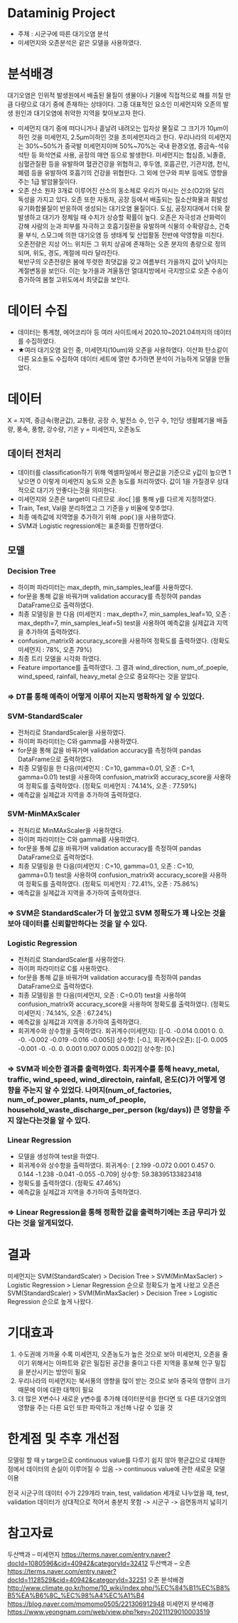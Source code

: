 # Dataminig Project
* 주제 : 시군구에 따른 대기오염 분석
* 미세먼지와 오존분석은 같은 모델을 사용하였다.

# 분석배경 
대기오염은 인위적 발생원에서 배출된 물질이 생물이나 기물에 직접적으로 해를 끼칠 만큼 다량으로 대기 중에 존재하는 상태이다.
그중 대표적인 요소인 미세먼지와 오존의 발생 원인과 대기오염에 취약한 지역을 찾아보고자 한다.
* 미세먼지
대기 중에 떠다니거나 흩날려 내려오는 입자상 물질로 그 크기가 10μm이하인 것을 미세먼지, 2.5μm이하인 것을 초미세먼지라고 한다.
우리나라의 미세먼지는 30%~50%가 중국발 미세먼지이며 50%~70%는 국내 환경오염, 중금속-석유 석탄 등 화석연료 사용, 공장의 매연 등으로 발생한다. 
미세먼지는 협심증, 뇌졸증, 심혈관질환 등을 유발하여 혈관건강을 위협하고, 후두염, 호흡곤란, 기관지염, 천식, 폐렴 등을 유발하여 호흡기의 건강을 위협한다. 그 외에 안구와 피부 등에도 영향을 주는 1급 발암물질이다.
* 오존
산소 원자 3개로 이루어진 산소의 동소체로 우리가 마시는 산소(O2)와 달리 독성을 가지고 있다.
오존 또한 자동차, 공장 등에서 배출되는 질소산화물과 휘발성유기화합물질이 반응하여 생성되는 대기오염 물질이다. 도심, 공장지대에서 더욱 잘 발생하고 대기가 정체일 때 수치가 상승할 확률이 높다.
오존은 자극성과 산화력이 강해 사람의 눈과 피부를 자극하고 호흡기질환을 유발하며 식물의 수확량감소, 건축물 부식, 스모그에 의한 대기오염 등 생태계 및 산업활동 전반에 악영향을 미친다. 
오존전량은 지상 어느 위치든 그 위치 상공에 존재하는 오존 분자의 총량으로 정의되며, 위도, 경도, 계절에 따라 달라진다.  
북반구의 오존전량은 봄에 뚜렷한 최댓값을 갖고 여름부터 가을까지 값이 낮아지는 계절변동을 보인다. 이는 늦가을과 겨울동안 열대지방에서 극지방으로 오존 수송이 증가하여 봄철 고위도에서 최댓값을 보인다.
 
# 데이터 수집
 * 데이터는 통계청, 에어코리아 등 여러 사이트에서 2020.10~2021.04까지의 데이터를 수집하였다.
 * ★여러 대기오염 요인 중, 미세먼지(10um)와 오존을 사용하였다. 이산화 탄소같이 다른 요소들도 수집하여 데이터 세트에 열만 추가하면 분석이 가능하게 모델을 만들었다.

# 데이터
X = 지역, 중금속(평균값), 교통량, 공장 수, 발전소 수, 인구 수, 1인당 생활폐기물 배출량, 풍속, 풍향, 강수량, 기온
y = 미세먼지, 오존농도

## 데이터 전처리
 * 데이터를 classification하기 위해 엑셀파일에서 평균값을 기준으로 y값이 높으면 1 낮으면 0 이렇게 미세먼지 농도와 오존 농도를 처리하였다. 값이 1을 가질경우 상대적으로 대기가 안좋다는것을 의미한다.
 * 미세먼지와 오존은 target이 다르므로 .iloc[ ]를 통해 y를 다르게 지정하였다.
 * Train, Test, Val을 분리하였고 그 기준을 y 비율에 맞추었다.
 * 최종 예측값에 지역명을 추가하기 위해 .pop( )을 사용하였다.
 * SVM과 Logistic regression에는 표준화를 진행하였다.

## 모델
### Decision Tree
* 하이퍼 파라미터는 max_depth, min_samples_leaf를 사용하였다.
* for문을 통해 값을 바꿔가며 validation accuracy를 측정하여 pandas DataFrame으로 출력하였다.
* 최종 모델링을 한 다음 (미세먼지 : max_depth=7, min_samples_leaf=10, 오존 : max_depth=7, min_samples_leaf=5) test을 사용하여 예측값을 실제값과 지역을 추가하여 출력하였다.
* confusion_matrix와 accuracy_score을 사용하여 정확도를 출력하였다. (정확도 미세먼지 : 78%, 오존 79%)
* 최종 트리 모델을 시각화 하였다.
* Feature importance를 출력하였다. 그 결과 wind_direction, num_of_poeple, wind_speed, rainfall, heavy_metal 순으로 중요하다는 것을 알았다.
### => DT를 통해 예측이 어떻게 이루어 지는지 명확하게 알 수 있었다.

### SVM-StandardScaler
* 전처리로 StandardScaler을 사용하였다.
* 하이퍼 파라미터는 C와 gamma를 사용하였다.
* for문을 통해 값을 바꿔가며 validation accuracy를 측정하여 pandas DataFrame으로 출력하였다.
* 최종 모델링을 한 다음(미세먼지 : C=10, gamma=0.01, 오존 : C=1, gamma=0.01) test을 사용하여 confusion_matrix와 accuracy_score을 사용하여 정확도를 출력하였다. (정확도 미세먼지 :  74.14%, 오존 : 77.59%) 
* 예측값을 실제값과 지역을 추가하여 출력하였다.
### SVM-MinMAxScaler
* 전처리로 MinMAxScaler을 사용하였다.
* 하이퍼 파라미터는 C와 gamma를 사용하였다.
* for문을 통해 값을 바꿔가며 validation accuracy를 측정하여 pandas DataFrame으로 출력하였다.
* 최종 모델링을 한 다음(미세먼지 : C=10, gamma=0.1, 오존 : C=10, gamma=0.1) test을 사용하여 confusion_matrix와 accuracy_score을 사용하여 정확도를 출력하였다. (정확도 미세먼지 : 72.41%, 오존 : 75.86%)
* 예측값을 실제값과 지역을 추가하여 출력하였다.
### => SVM은 StandardScaler가 더 높았고 SVM 정확도가 꽤 나오는 것을 보아 데이터를 신뢰할만하다는 것을 알 수 있다.

### Logistic Regression
* 전처리로 StandardScaler를 사용하였다.
* 하이퍼 파라미터로 C를 사용하였다.
* for문을 통해 값을 바꿔가며 validation accuracy를 측정하여 pandas DataFrame으로 출력하였다.
* 최종 모델링을 한 다음(미세먼지, 오존 : C=0.01) test을 사용하여 confusion_matrix와 accuracy_score을 사용하여 정확도를 출력하였다. (정확도 미세먼지 : 74.14%, 오존 : 67.24%)
* 예측값을 실제값과 지역을 추가하여 출력하였다.
* 회귀계수와 상수항을 출력하였다. 회귀계수(미세먼지): [[-0.    -0.014  0.001  0.     0.    -0.    -0.002 -0.019 -0.016 -0.005]]  상수항: [-0.], 회귀계수(오존): [[-0.     0.005 -0.001 -0.    -0.     0.     0.001  0.007  0.005  0.002]]  상수항: [0.]
### => SVM과 비슷한 결과를 출력하였다. 회귀계수를 통해 heavy_metal, traffic, wind_speed, wind_directoin, rainfall, 온도(C)가 어떻게 영향을 주는지 알 수 있었다. 나머지(num_of_factories, num_of_power_plants, num_of_people, household_waste_discharge_per_person (kg/days)) 큰 영향을 주지 않는다는것을 알 수 있다.

### Linear Regression
* 모델을 생성하여 test을 하였다.
* 회귀계수와 상수항을 출력하였다. 회귀계수: [ 2.199 -0.072  0.001  0.457  0.     0.144 -1.238 -0.041 -0.055 -0.709]  상수항: 59.38395133823418
* 정확도를 출력하였다. (정확도 47.46%)
* 예측값을 실제값과 지역을 추가하여 출력하였다.
### => Linear Regression을 통해 정확한 값을 출력하기에는 조금 무리가 있다는 것을 알게되었다.

# 결과
미세먼지는 SVM(StandardScaler) > Decision Tree > SVM(MinMaxSacler) > Logistic Regression > Lienar Regression 순으로 정확도가 높게 나왔고
오존은 SVM(StandardScaler) > SVM(MinMaxSacler) > Decision Tree > Logistic Regression 순으로 높게 나왔다.

# 기대효과
1. 수도권에 가까울 수록 미세먼지, 오존농도가 높은 것으로 보아 미세먼지, 오존을 줄이기 위해서는 아파트와 같은 밀집된 공간을 줄이고 다른 지역을 홍보해 인구 밀집을 분산시키는 방안이 필요
2. 우리나라의 미세먼지는 북서풍의 영향을 많이 받는 것으로 보아 중국의 영향이 크기 때문에 이에 대한 대책이 필요
3. 더 많은 X변수나 새로운 y변수를 추가해 데이터분석을 한다면 또 다른 대기오염의 영향을 주는 다른 요인 또한 파악하고 개선해 나갈 수 있을 것

# 한계점 및 추후 개선점
모델링 할 때 y targe으로 continuous value를 다루기 쉽지 않아 평균값으로 대체한 점에서 데이터의 손실이 이루어질 수 있음
-> continuous value에 관한 새로운 모델 이용

전국 시군구의 데이터 수가 229개라 train, test, validation 세개로 나누었을 때, test, validation 데이터가 상대적으로 적어서 충분치 못함
  -> 시군구 -> 읍면동까지 넓히기

# 참고자료
두산백과 – 미세먼지 https://terms.naver.com/entry.naver?docId=1080596&cid=40942&categoryId=32412 
두산백과 – 오존 https://terms.naver.com/entry.naver?docId=1128529&cid=40942&categoryId=32251 
오존 분석배경 http://www.climate.go.kr/home/10_wiki/index.php/%EC%84%B1%EC%B8%B5%EA%B6%8C_%EC%98%A4%EC%A1%B4 
https://blog.naver.com/momomo0505/221306912948 
미세먼지 분석배경
https://www.yeongnam.com/web/view.php?key=20211129010003519 
